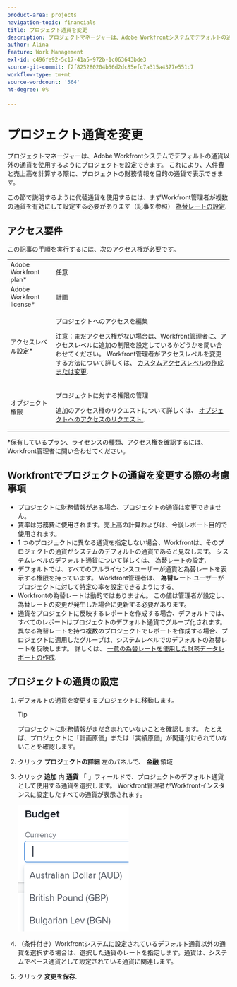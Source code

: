 ```yaml
---
product-area: projects
navigation-topic: financials
title: プロジェクト通貨を変更
description: プロジェクトマネージャーは、Adobe Workfrontシステムでデフォルトの通貨以外の通貨を使用するようにプロジェクトを設定できます。 これにより、人件費と売上高を計算する際に、プロジェクトの財務情報を目的の通貨で表示できます。
author: Alina
feature: Work Management
exl-id: c496fe92-5c17-41a5-972b-1c063643bde3
source-git-commit: f2f825280204b56d2dc85efc7a315a4377e551c7
workflow-type: tm+mt
source-wordcount: '564'
ht-degree: 0%

---
```


# プロジェクト通貨を変更

プロジェクトマネージャーは、Adobe Workfrontシステムでデフォルトの通貨以外の通貨を使用するようにプロジェクトを設定できます。 これにより、人件費と売上高を計算する際に、プロジェクトの財務情報を目的の通貨で表示できます。

この節で説明するように代替通貨を使用するには、まずWorkfront管理者が複数の通貨を有効にして設定する必要があります（記事を参照） [為替レートの設定](../../../administration-and-setup/manage-workfront/exchange-rates/set-up-exchange-rates.md).

## アクセス要件

この記事の手順を実行するには、次のアクセス権が必要です。

<table style="table-layout:auto"> 
 <col> 
 <col> 
 <tbody> 
  <tr> 
   <td role="rowheader">Adobe Workfront plan*</td> 
   <td> <p>任意</p> </td> 
  </tr> 
  <tr> 
   <td role="rowheader">Adobe Workfront license*</td> 
   <td> <p>計画 </p> </td> 
  </tr> 
  <tr> 
   <td role="rowheader">アクセスレベル設定*</td> 
   <td> <p>プロジェクトへのアクセスを編集</p> <p>注意：まだアクセス権がない場合は、Workfront管理者に、アクセスレベルに追加の制限を設定しているかどうかを問い合わせてください。 Workfront管理者がアクセスレベルを変更する方法について詳しくは、 <a href="../../../administration-and-setup/add-users/configure-and-grant-access/create-modify-access-levels.md" class="MCXref xref">カスタムアクセスレベルの作成または変更</a>.</p> </td> 
  </tr> 
  <tr> 
   <td role="rowheader">オブジェクト権限</td> 
   <td> <p>プロジェクトに対する権限の管理</p> <p>追加のアクセス権のリクエストについて詳しくは、 <a href="../../../workfront-basics/grant-and-request-access-to-objects/request-access.md" class="MCXref xref">オブジェクトへのアクセスのリクエスト </a>.</p> </td> 
  </tr> 
 </tbody> 
</table>

&#42;保有しているプラン、ライセンスの種類、アクセス権を確認するには、Workfront管理者に問い合わせてください。

## Workfrontでプロジェクトの通貨を変更する際の考慮事項

* プロジェクトに財務情報がある場合、プロジェクトの通貨は変更できません。
* 賃率は労務費に使用されます。売上高の計算およびは、今後レポート目的で使用されます。
* 1 つのプロジェクトに異なる通貨を指定しない場合、Workfrontは、そのプロジェクトの通貨がシステムのデフォルトの通貨であると見なします。 システムレベルのデフォルト通貨について詳しくは、 [為替レートの設定](../../../administration-and-setup/manage-workfront/exchange-rates/set-up-exchange-rates.md).
* デフォルトでは、すべてのフルライセンスユーザーが通貨と為替レートを表示する権限を持っています。 Workfront管理者は、 **為替レート** ユーザーがプロジェクトに対して特定の率を設定できるようにする。
* Workfrontの為替レートは動的ではありません。 この値は管理者が設定し、為替レートの変更が発生した場合に更新する必要があります。
* 通貨をプロジェクトに反映するレポートを作成する場合、デフォルトでは、すべてのレポートはプロジェクトのデフォルト通貨でグループ化されます。 異なる為替レートを持つ複数のプロジェクトでレポートを作成する場合、プロジェクトに適用したグループは、システムレベルでのデフォルトの為替レートを反映します。 詳しくは、 [一意の為替レートを使用した財務データレポートの作成](../../../reports-and-dashboards/reports/creating-and-managing-reports/create-financial-data-reports-unique-exchange-rates.md).

## プロジェクトの通貨の設定

1. デフォルトの通貨を変更するプロジェクトに移動します。

   >[!TIP]
   >
   >プロジェクトに財務情報がまだ含まれていないことを確認します。 たとえば、プロジェクトに「計画原価」または「実績原価」が関連付けられていないことを確認します。

1. クリック **プロジェクトの詳細** 左のパネルで、 **金融** 領域
1. クリック **追加** 内 **通貨** 「 」フィールドで、プロジェクトのデフォルト通貨として使用する通貨を選択します。 Workfront管理者がWorkfrontインスタンスに設定したすべての通貨が表示されます。

   ![](assets/currency-on-project-expanded-nwe.png)

1. （条件付き）Workfrontシステムに設定されているデフォルト通貨以外の通貨を選択する場合は、選択した通貨のレートを指定します。通貨は、システムでベース通貨として設定されている通貨に関連します。
1. クリック **変更を保存**.
